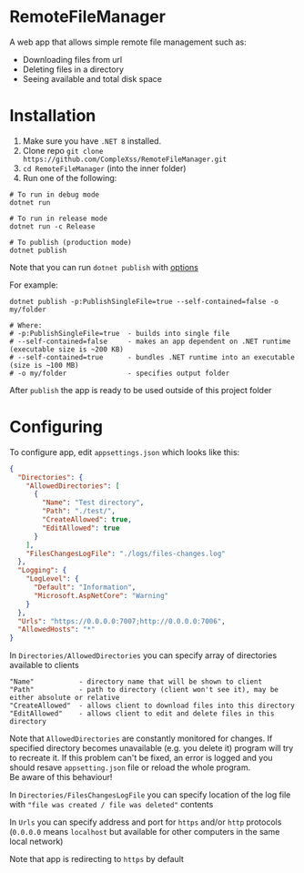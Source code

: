 # RemoteFileManager
A web app that allows simple remote file management such as:
- Downloading files from url
- Deleting files in a directory
- Seeing available and total disk space

# Installation
1. Make sure you have ``.NET 8`` installed.
2. Clone repo ``git clone https://github.com/CompleXss/RemoteFileManager.git``
3. ``cd RemoteFileManager`` (into the inner folder)
4. Run one of the following:

```shell
# To run in debug mode
dotnet run

# To run in release mode
dotnet run -c Release

# To publish (production mode)
dotnet publish
```

Note that you can run ``dotnet publish`` with [options](https://learn.microsoft.com/en-us/dotnet/core/tools/dotnet-publish#options)

For example:
```shell
dotnet publish -p:PublishSingleFile=true --self-contained=false -o my/folder

# Where:
# -p:PublishSingleFile=true  - builds into single file
# --self-contained=false     - makes an app dependent on .NET runtime (executable size is ~200 KB)
# --self-contained=true      - bundles .NET runtime into an executable (size is ~100 MB)
# -o my/folder               - specifies output folder
```

After ``publish`` the app is ready to be used outside of this project folder

# Configuring
To configure app, edit ``appsettings.json`` which looks like this:
```json
{
  "Directories": {
    "AllowedDirectories": [
      {
        "Name": "Test directory",
        "Path": "./test/",
        "CreateAllowed": true,
        "EditAllowed": true
      }
    ],
    "FilesChangesLogFile": "./logs/files-changes.log"
  },
  "Logging": {
    "LogLevel": {
      "Default": "Information",
      "Microsoft.AspNetCore": "Warning"
    }
  },
  "Urls": "https://0.0.0.0:7007;http://0.0.0.0:7006",
  "AllowedHosts": "*"
}
```

In ``Directories/AllowedDirectories`` you can specify array of directories available to clients
```
"Name"           - directory name that will be shown to client
"Path"           - path to directory (client won't see it), may be either absolute or relative
"CreateAllowed"  - allows client to download files into this directory
"EditAllowed"    - allows client to edit and delete files in this directory
```

Note that ``AllowedDirectories`` are constantly monitored for changes. If specified directory becomes unavailable (e.g. you delete it) program will try to recreate it. If this problem can't be fixed, an error is logged and you should resave ``appsetting.json`` file or reload the whole program.<br/>Be aware of this behaviour!

In ``Directories/FilesChangesLogFile`` you can specify location of the log file with ``"file was created / file was deleted"`` contents

In ``Urls`` you can specify address and port for ``https`` and/or ``http`` protocols (``0.0.0.0`` means ``localhost`` but available for other computers in the same local network)

Note that app is redirecting to ``https`` by default
